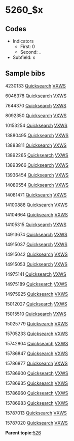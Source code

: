 # 5260\_$x

## Codes

-   Indicators
    -   First: 0
    -   Second: \_
-   Subfield: x

## Sample bibs

4230133 [Quicksearch](https://search.library.yale.edu/catalog/4230133) [VXWS](http://prodorbis.library.yale.edu:7014/vxws/GetHoldingsService?bibId=4230133)

6046378 [Quicksearch](https://search.library.yale.edu/catalog/6046378) [VXWS](http://prodorbis.library.yale.edu:7014/vxws/GetHoldingsService?bibId=6046378)

7644370 [Quicksearch](https://search.library.yale.edu/catalog/7644370) [VXWS](http://prodorbis.library.yale.edu:7014/vxws/GetHoldingsService?bibId=7644370)

8092350 [Quicksearch](https://search.library.yale.edu/catalog/8092350) [VXWS](http://prodorbis.library.yale.edu:7014/vxws/GetHoldingsService?bibId=8092350)

10153254 [Quicksearch](https://search.library.yale.edu/catalog/10153254) [VXWS](http://prodorbis.library.yale.edu:7014/vxws/GetHoldingsService?bibId=10153254)

13880495 [Quicksearch](https://search.library.yale.edu/catalog/13880495) [VXWS](http://prodorbis.library.yale.edu:7014/vxws/GetHoldingsService?bibId=13880495)

13883811 [Quicksearch](https://search.library.yale.edu/catalog/13883811) [VXWS](http://prodorbis.library.yale.edu:7014/vxws/GetHoldingsService?bibId=13883811)

13892265 [Quicksearch](https://search.library.yale.edu/catalog/13892265) [VXWS](http://prodorbis.library.yale.edu:7014/vxws/GetHoldingsService?bibId=13892265)

13893966 [Quicksearch](https://search.library.yale.edu/catalog/13893966) [VXWS](http://prodorbis.library.yale.edu:7014/vxws/GetHoldingsService?bibId=13893966)

13936454 [Quicksearch](https://search.library.yale.edu/catalog/13936454) [VXWS](http://prodorbis.library.yale.edu:7014/vxws/GetHoldingsService?bibId=13936454)

14080554 [Quicksearch](https://search.library.yale.edu/catalog/14080554) [VXWS](http://prodorbis.library.yale.edu:7014/vxws/GetHoldingsService?bibId=14080554)

14081471 [Quicksearch](https://search.library.yale.edu/catalog/14081471) [VXWS](http://prodorbis.library.yale.edu:7014/vxws/GetHoldingsService?bibId=14081471)

14100888 [Quicksearch](https://search.library.yale.edu/catalog/14100888) [VXWS](http://prodorbis.library.yale.edu:7014/vxws/GetHoldingsService?bibId=14100888)

14104664 [Quicksearch](https://search.library.yale.edu/catalog/14104664) [VXWS](http://prodorbis.library.yale.edu:7014/vxws/GetHoldingsService?bibId=14104664)

14105315 [Quicksearch](https://search.library.yale.edu/catalog/14105315) [VXWS](http://prodorbis.library.yale.edu:7014/vxws/GetHoldingsService?bibId=14105315)

14913674 [Quicksearch](https://search.library.yale.edu/catalog/14913674) [VXWS](http://prodorbis.library.yale.edu:7014/vxws/GetHoldingsService?bibId=14913674)

14915037 [Quicksearch](https://search.library.yale.edu/catalog/14915037) [VXWS](http://prodorbis.library.yale.edu:7014/vxws/GetHoldingsService?bibId=14915037)

14915042 [Quicksearch](https://search.library.yale.edu/catalog/14915042) [VXWS](http://prodorbis.library.yale.edu:7014/vxws/GetHoldingsService?bibId=14915042)

14915053 [Quicksearch](https://search.library.yale.edu/catalog/14915053) [VXWS](http://prodorbis.library.yale.edu:7014/vxws/GetHoldingsService?bibId=14915053)

14975141 [Quicksearch](https://search.library.yale.edu/catalog/14975141) [VXWS](http://prodorbis.library.yale.edu:7014/vxws/GetHoldingsService?bibId=14975141)

14975189 [Quicksearch](https://search.library.yale.edu/catalog/14975189) [VXWS](http://prodorbis.library.yale.edu:7014/vxws/GetHoldingsService?bibId=14975189)

14975925 [Quicksearch](https://search.library.yale.edu/catalog/14975925) [VXWS](http://prodorbis.library.yale.edu:7014/vxws/GetHoldingsService?bibId=14975925)

15012027 [Quicksearch](https://search.library.yale.edu/catalog/15012027) [VXWS](http://prodorbis.library.yale.edu:7014/vxws/GetHoldingsService?bibId=15012027)

15015510 [Quicksearch](https://search.library.yale.edu/catalog/15015510) [VXWS](http://prodorbis.library.yale.edu:7014/vxws/GetHoldingsService?bibId=15015510)

15025779 [Quicksearch](https://search.library.yale.edu/catalog/15025779) [VXWS](http://prodorbis.library.yale.edu:7014/vxws/GetHoldingsService?bibId=15025779)

15705233 [Quicksearch](https://search.library.yale.edu/catalog/15705233) [VXWS](http://prodorbis.library.yale.edu:7014/vxws/GetHoldingsService?bibId=15705233)

15742804 [Quicksearch](https://search.library.yale.edu/catalog/15742804) [VXWS](http://prodorbis.library.yale.edu:7014/vxws/GetHoldingsService?bibId=15742804)

15786847 [Quicksearch](https://search.library.yale.edu/catalog/15786847) [VXWS](http://prodorbis.library.yale.edu:7014/vxws/GetHoldingsService?bibId=15786847)

15786877 [Quicksearch](https://search.library.yale.edu/catalog/15786877) [VXWS](http://prodorbis.library.yale.edu:7014/vxws/GetHoldingsService?bibId=15786877)

15786900 [Quicksearch](https://search.library.yale.edu/catalog/15786900) [VXWS](http://prodorbis.library.yale.edu:7014/vxws/GetHoldingsService?bibId=15786900)

15786935 [Quicksearch](https://search.library.yale.edu/catalog/15786935) [VXWS](http://prodorbis.library.yale.edu:7014/vxws/GetHoldingsService?bibId=15786935)

15786960 [Quicksearch](https://search.library.yale.edu/catalog/15786960) [VXWS](http://prodorbis.library.yale.edu:7014/vxws/GetHoldingsService?bibId=15786960)

15786983 [Quicksearch](https://search.library.yale.edu/catalog/15786983) [VXWS](http://prodorbis.library.yale.edu:7014/vxws/GetHoldingsService?bibId=15786983)

15787013 [Quicksearch](https://search.library.yale.edu/catalog/15787013) [VXWS](http://prodorbis.library.yale.edu:7014/vxws/GetHoldingsService?bibId=15787013)

15787020 [Quicksearch](https://search.library.yale.edu/catalog/15787020) [VXWS](http://prodorbis.library.yale.edu:7014/vxws/GetHoldingsService?bibId=15787020)

**Parent topic:**[526](../../tags/526/526.md)

